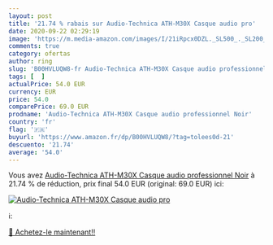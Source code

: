 ```yaml
---
layout: post
title: '21.74 % rabais sur Audio-Technica ATH-M30X Casque audio pro'
date: 2020-09-22 02:29:19
image: 'https://m.media-amazon.com/images/I/21iRpcx0DZL._SL500_._SL200_.jpg'
comments: true
category: ofertas
author: ring
slug: 'B00HVLUQW8-fr Audio-Technica ATH-M30X Casque audio professionnel Noir'
tags: [  ]
actualPrice: 54.0 EUR
currency: EUR
price: 54.0
comparePrice: 69.0 EUR
prodname: 'Audio-Technica ATH-M30X Casque audio professionnel Noir'
country: 'fr'
flag: '🇫🇷'
buyurl: 'https://www.amazon.fr/dp/B00HVLUQW8/?tag=tolees0d-21'
descuento: '21.74'
average: '54.0'
---
```


Vous avez [Audio-Technica ATH-M30X Casque audio professionnel Noir](https://www.amazon.fr/dp/B00HVLUQW8/?tag=tolees0d-21)  à  21.74 % de réduction, prix final  54.0 EUR (original: 69.0 EUR) ici:

[![Audio-Technica ATH-M30X Casque audio pro](https://m.media-amazon.com/images/I/21iRpcx0DZL._SL500_._SL200_.jpg)](https://www.amazon.fr/dp/B00HVLUQW8/?tag=tolees0d-21)

ℹ️:


[🛒 Achetez-le maintenant!!](https://www.amazon.fr/dp/B00HVLUQW8/?tag=tolees0d-21)
